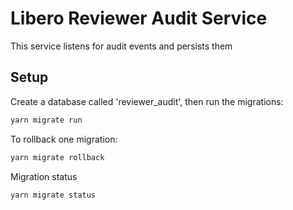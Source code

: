 # Libero Reviewer Audit Service

This service listens for audit events and persists them

## Setup

Create a database called 'reviewer_audit', then run the migrations:

```sh
yarn migrate run
```

To rollback one migration:
```sh
yarn migrate rollback
```

Migration status
```sh
yarn migrate status
```

